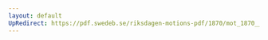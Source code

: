 ```yaml
---
layout: default
UpRedirect: https://pdf.swedeb.se/riksdagen-motions-pdf/1870/mot_1870__ak__00217/mot_1870__ak__00217_001.pdf
---
```

